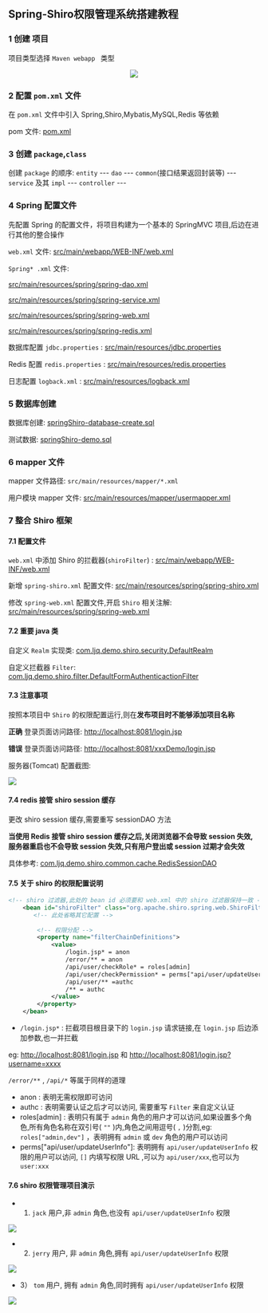 ## Spring-Shiro权限管理系统搭建教程  



### 1 创建 项目  

项目类型选择 `Maven webapp `  类型  

<div align=center> 

<img src="img/shiro-1-1-create_maven_project.png" /> 

</div> 

### 2 配置 `pom.xml` 文件  

在 `pom.xml` 文件中引入 Spring,Shiro,Mybatis,MySQL,Redis 等依赖  

pom 文件: [pom.xml](../pom.xml)  

### 3 创建 `package`,`class`  

创建 `package` 的顺序: `entity` --- `dao`  --- `common`(接口结果返回封装等) ---  `service` 及其 `impl` --- `controller`  ---   

### 4 Spring 配置文件  

先配置 Spring 的配置文件，将项目构建为一个基本的 SpringMVC 项目,后边在进行其他的整合操作  

`web.xml` 文件: [src/main/webapp/WEB-INF/web.xml](../src/main/webapp/WEB-INF/web.xml)  

`Spring* .xml` 文件:  

[src/main/resources/spring/spring-dao.xml](../src/main/resources/spring/spring-dao.xml)  

[src/main/resources/spring/spring-service.xml](../src/main/resources/spring/spring-service.xml)  

[src/main/resources/spring/spring-web.xml](../src/main/resources/spring/spring-web.xml)  

[src/main/resources/spring/spring-redis.xml](../src/main/resources/spring/spring-redis.xml)

数据库配置 `jdbc.properties` : [src/main/resources/jdbc.properties](../src/main/resources/jdbc.properties)  

Redis 配置 `redis.properties` : [src/main/resources/redis.properties](../src/main/resources/redis.properties)  

日志配置 `logback.xml` : [src/main/resources/logback.xml](../src/main/resources/logback.xml)  

### 5 数据库创建  

数据库创建: [springShiro-database-create.sql](springShiro-database-create.sql)  

测试数据: [springShiro-demo.sql](springShiro-demo.sql)  

### 6 mapper 文件  

mapper 文件路径: `src/main/resources/mapper/*.xml`  

用户模块 mapper 文件: [src/main/resources/mapper/usermapper.xml](../src/main/resources/mapper/usermapper.xml)  

### 7 整合 Shiro 框架    

#### 7.1 配置文件

`web.xml` 中添加 Shiro 的拦截器(`shiroFilter`) : [src/main/webapp/WEB-INF/web.xml](../src/main/webapp/WEB-INF/web.xml)  

新增 `spring-shiro.xml` 配置文件: [src/main/resources/spring/spring-shiro.xml](../src/main/resources/spring/spring-shiro.xml)  

修改 `spring-web.xml` 配置文件,开启 `Shiro` 相关注解: [src/main/resources/spring/spring-web.xml](../src/main/resources/spring/spring-web.xml)  

#### 7.2 重要 java 类  

自定义 `Realm` 实现类: [com.ljq.demo.shiro.security.DefaultRealm](../src/main/java/com/ljq/demo/shiro/security/DefaultRealm.java)  

自定义拦截器 `Filter`: [com.ljq.demo.shiro.filter.DefaultFormAuthenticactionFilter](../src/main/java/com/ljq/demo/shiro/filter/DefaultFormAuthenticactionFilter.java)  

#### 7.3 注意事项  

按照本项目中 `Shiro` 的权限配置运行,则在**发布项目时不能够添加项目名称**  

**正确** 登录页面访问路径: [http://localhost:8081/login.jsp](http://localhost:8081/login.jsp)  

**错误** 登录页面访问路径: [http://localhost:8081/xxxDemo/login.jsp](http://localhost:8081/xxxDemo/login.jsp)  

服务器(Tomcat) 配置截图:  

<img src="img/shiro-1-2-tomcat.png" />



#### 7.4 redis 接管 shiro session 缓存  

更改 shiro session 缓存,需要重写 sessionDAO 方法  

**当使用 Redis 接管 shiro session 缓存之后,关闭浏览器不会导致 session 失效,服务器重启也不会导致 session 失效,只有用户登出或 session 过期才会失效**  

具体参考: [com.ljq.demo.shiro.common.cache.RedisSessionDAO](../src/main/java/com/ljq/demo/shiro/common/cache/RedisSessionDAO.java)  

#### 7.5 关于 shiro 的权限配置说明    

```xml
<!-- shiro 过滤器,此处的 bean id 必须要和 web.xml 中的 shiro 过滤器保持一致 -->
    <bean id="shiroFilter" class="org.apache.shiro.spring.web.ShiroFilterFactoryBean">
       <!-- 此处省略其它配置 -->
       
        <!-- 权限分配 -->
        <property name="filterChainDefinitions">
            <value>
                /login.jsp* = anon
                /error/** = anon
                /api/user/checkRole* = roles[admin]
                /api/user/checkPermission* = perms["api/user/updateUserInfo"]
                /api/user/** =authc
                /** = authc
            </value>
        </property>
    </bean>
```

- `/login.jsp*` : 拦截项目根目录下的 `login.jsp` 请求链接,在 `login.jsp` 后边添加参数,也一并拦截  

eg:   [http://localhost:8081/login.jsp](http://localhost:8081/login.jsp)   和 [http://localhost:8081/login.jsp?username=xxxx](http://localhost:8081/login.jsp?username=xxxx)  

`/error/**` , `/api/*`  等属于同样的道理  

- anon : 表明无需权限即可访问  
- authc : 表明需要认证之后才可以访问, 需要重写 `Filter` 来自定义认证  
- roles[admin] : 表明只有属于 `admin` 角色的用户才可以访问,如果设置多个角色,所有角色名称在双引号( `""` )内,角色之间用逗号( `,` )分割,eg: `roles["admin,dev"]`   ，表明拥有 `admin` 或 `dev` 角色的用户可以访问  
- perms["api/user/updateUserInfo"]: 表明拥有 `api/user/updateUserInfo` 权限的用户可以访问, `[]` 内填写权限 URL ,可以为 `api/user/xxx`,也可以为 `user:xxx`  

#### 7.6 shiro 权限管理项目演示  

- 1) `jack` 用户,非 `admin` 角色,也没有 `api/user/updateUserInfo` 权限  

<img src="img/shiro-1-3-shiroDemo-jack.gif" />

- 2) `jerry` 用户, 非 `admin` 角色,拥有 `api/user/updateUserInfo` 权限  

<img src="img/shiro-1-4-shiroDemo-jerry.gif" />

- 3） `tom` 用户, 拥有 `admin` 角色,同时拥有 `api/user/updateUserInfo` 权限  

<img src="img/shiro-1-5-shiroDemo-tom.gif" />





